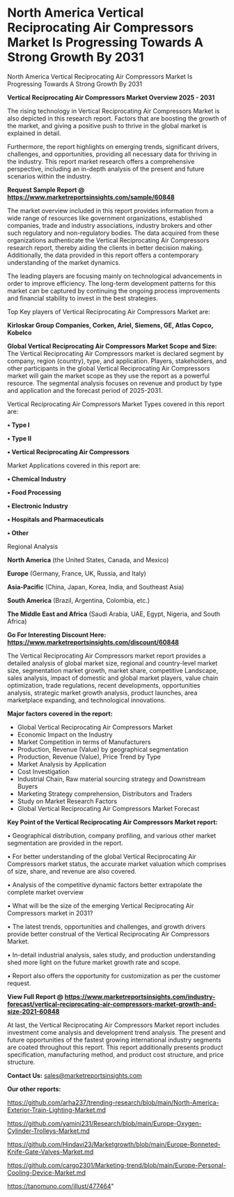 # North America Vertical Reciprocating Air Compressors Market Is Progressing Towards A Strong Growth By 2031
 North America Vertical Reciprocating Air Compressors Market Is Progressing Towards A Strong Growth By 2031

<Strong> Vertical Reciprocating Air Compressors Market Overview 2025 - 2031</strong>

The rising technology in Vertical Reciprocating Air Compressors Market is also depicted in this research report. Factors that are boosting the growth of the market, and giving a positive push to thrive in the global market is explained in detail.

Furthermore, the report highlights on emerging trends, significant drivers, challenges, and opportunities, providing all necessary data for thriving in the industry. This report market research offers a comprehensive perspective, including an in-depth analysis of the present and future scenarios within the industry.

<strong>Request Sample Report @ <a href=https://www.marketreportsinsights.com/sample/60848>https://www.marketreportsinsights.com/sample/60848</a></strong>

The market overview included in this report provides information from a wide range of resources like government organizations, established companies, trade and industry associations, industry brokers and other such regulatory and non-regulatory bodies. The data acquired from these organizations authenticate the Vertical Reciprocating Air Compressors research report, thereby aiding the clients in better decision making. Additionally, the data provided in this report offers a contemporary understanding of the market dynamics.

The leading players are focusing mainly on technological advancements in order to improve efficiency. The long-term development patterns for this market can be captured by continuing the ongoing process improvements and financial stability to invest in the best strategies.

Top Key players of Vertical Reciprocating Air Compressors Market are:

<strong>Kirloskar Group Companies, Corken, Ariel, Siemens, GE, Atlas Copco, Kobelco</strong>

<strong><b>Global Vertical Reciprocating Air Compressors Market Scope and Size:</b></strong>
The Vertical Reciprocating Air Compressors market is declared segment by company, region (country), type, and application. Players, stakeholders, and other participants in the global Vertical Reciprocating Air Compressors market will gain the market scope as they use the report as a powerful resource. The segmental analysis focuses on revenue and product by type and application and the forecast period of 2025-2031.

Vertical Reciprocating Air Compressors Market Types covered in this report are:

<strong>• Type I

• Type II

• Vertical Reciprocating Air Compressors</strong>

Market Applications covered in this report are:

<strong>• Chemical Industry

• Food Processing

• Electronic Industry

• Hospitals and Pharmaceuticals

• Other</strong> 

Regional Analysis

<strong>North America</strong> (the United States, Canada, and Mexico)

<strong>Europe</strong> (Germany, France, UK, Russia, and Italy)

<strong>Asia-Pacific</strong> (China, Japan, Korea, India, and Southeast Asia)

<strong>South America</strong> (Brazil, Argentina, Colombia, etc.)

<strong>The Middle East and Africa</strong> (Saudi Arabia, UAE, Egypt, Nigeria, and South Africa)

<strong>Go For Interesting Discount Here: <a href=https://www.marketreportsinsights.com/discount/60848>https://www.marketreportsinsights.com/discount/60848</a></strong>

The Vertical Reciprocating Air Compressors market report provides a detailed analysis of global market size, regional and country-level market size, segmentation market growth, market share, competitive Landscape, sales analysis, impact of domestic and global market players, value chain optimization, trade regulations, recent developments, opportunities analysis, strategic market growth analysis, product launches, area marketplace expanding, and technological innovations.

<strong><b>Major factors covered in the report:</b></strong>
<ul>
  <li>Global Vertical Reciprocating Air Compressors Market </li>
  <li>Economic Impact on the Industry</li>
  <li>Market Competition in terms of Manufacturers</li>
  <li>Production, Revenue (Value) by geographical segmentation</li>
  <li>Production, Revenue (Value), Price Trend by Type</li>
  <li>Market Analysis by Application</li>
  <li>Cost Investigation</li>
  <li>Industrial Chain, Raw material sourcing strategy and Downstream Buyers</li>
  <li>Marketing Strategy comprehension, Distributors and Traders</li>
  <li>Study on Market Research Factors</li>
  <li>Global Vertical Reciprocating Air Compressors Market Forecast</li>
</ul>

<strong><b>Key Point of the Vertical Reciprocating Air Compressors Market report:</b></strong>

• Geographical distribution, company profiling, and various other market segmentation are provided in the report.

• For better understanding of the global Vertical Reciprocating Air Compressors market status, the accurate market valuation which comprises of size, share, and revenue are also covered.

• Analysis of the competitive dynamic factors better extrapolate the complete market overview

• What will be the size of the emerging Vertical Reciprocating Air Compressors market in 2031?

• The latest trends, opportunities and challenges, and growth drivers provide better construal of the Vertical Reciprocating Air Compressors Market.

• In-detail industrial analysis, sales study, and production understanding shed more light on the future market growth rate and scope.

• Report also offers the opportunity for customization as per the customer request.

<strong><b>View Full Report @ <a href=https://www.marketreportsinsights.com/industry-forecast/vertical-reciprocating-air-compressors-market-growth-and-size-2021-60848>https://www.marketreportsinsights.com/industry-forecast/vertical-reciprocating-air-compressors-market-growth-and-size-2021-60848</a></b></strong>


At last, the Vertical Reciprocating Air Compressors Market report includes investment come analysis and development trend analysis. The present and future opportunities of the fastest growing international industry segments are coated throughout this report. This report additionally presents product specification, manufacturing method, and product cost structure, and price structure.

<strong>Contact Us:</strong>
sales@marketreportsinsights.com

<strong>Our other reports:</strong>

<a href=https://github.com/arha237/trending-research/blob/main/North-America-Exterior-Train-Lighting-Market.md>https://github.com/arha237/trending-research/blob/main/North-America-Exterior-Train-Lighting-Market.md</a>

<a href=https://github.com/yamini231/Research/blob/main/Europe-Oxygen-Cylinder-Trolleys-Market.md>https://github.com/yamini231/Research/blob/main/Europe-Oxygen-Cylinder-Trolleys-Market.md</a>

<a href=https://github.com/Hindavi23/Marketgrowth/blob/main/Europe-Bonneted-Knife-Gate-Valves-Market.md>https://github.com/Hindavi23/Marketgrowth/blob/main/Europe-Bonneted-Knife-Gate-Valves-Market.md</a>

<a href=https://github.com/cargo2301/Marketing-trend/blob/main/Europe-Personal-Cooling-Device-Market.md>https://github.com/cargo2301/Marketing-trend/blob/main/Europe-Personal-Cooling-Device-Market.md</a>

<a href=https://tanomuno.com/illust/477464>https://tanomuno.com/illust/477464</a>"
